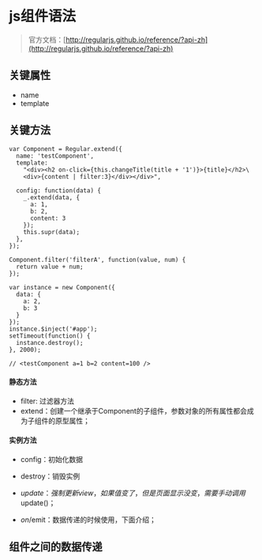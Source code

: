 # js组件语法

> 官方文档：[http://regularjs.github.io/reference/?api-zh](http://regularjs.github.io/reference/?api-zh)

## 关键属性

* name
* template

## 关键方法

```
var Component = Regular.extend({
  name: 'testComponent',
  template: 
    "<div><h2 on-click={this.changeTitle(title + '1')}>{title}</h2>\
    <div>{content | filter:3}</div></div>",

  config: function(data) {
    _.extend(data, {
      a: 1,
      b: 2,
      content: 3
    });
    this.supr(data);
  },
});

Component.filter('filterA', function(value, num) {
  return value + num;
});

var instance = new Component({
  data: {
    a: 2,
    b: 3
  }
});
instance.$inject('#app');
setTimeout(function() {
  instance.destroy();
}, 2000);

// <testComponent a=1 b=2 content=100 />
```

#### 静态方法

* filter: 过滤器方法
* extend：创建一个继承于Component的子组件，参数对象的所有属性都会成为子组件的原型属性；

#### 实例方法

* config：初始化数据

* destroy：销毁实例

* $update：强制更新view，如果值变了，但是页面显示没变，需要手动调用$update\(\)；

* $on/$emit：数据传递的时候使用，下面介绍；

## 组件之间的数据传递



